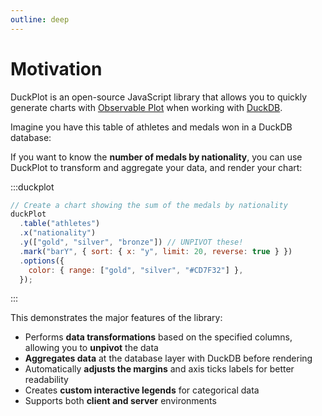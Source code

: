 ```yaml
---
outline: deep
---
```


# Motivation

DuckPlot is an open-source JavaScript library that allows you to quickly generate charts with
[Observable Plot](https://github.com/observablehq/plot) when working with
[DuckDB](https://duckdb.org/).

Imagine you have this table of athletes and medals won in a DuckDB database:

<CSVPreview fileName="data/athletes.csv" :columns="['name', 'nationality', 'gold', 'silver', 'bronze']" />

If you want to know the **number of medals by nationality**, you can use DuckPlot to transform and aggregate your data, and render your chart:

:::duckplot

```js
// Create a chart showing the sum of the medals by nationality
duckPlot
  .table("athletes")
  .x("nationality")
  .y(["gold", "silver", "bronze"]) // UNPIVOT these!
  .mark("barY", { sort: { x: "y", limit: 20, reverse: true } })
  .options({
    color: { range: ["gold", "silver", "#CD7F32"] },
  });
```

:::

This demonstrates the major features of the library:

- Performs **data transformations** based on the specified columns, allowing you
  to **unpivot** the data
- **Aggregates data** at the database layer with DuckDB before rendering
- Automatically **adjusts the margins** and axis ticks labels for better
  readability
- Creates **custom interactive legends** for categorical data
- Supports both **client and server** environments

